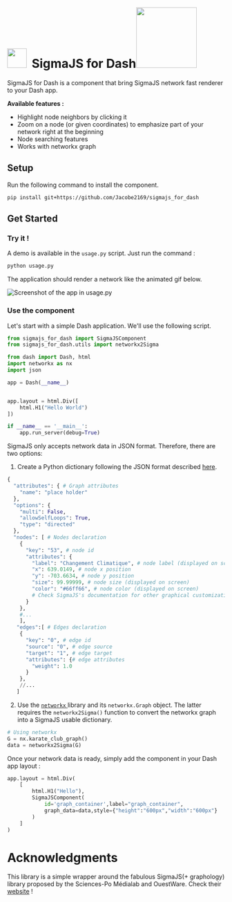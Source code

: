 
<h1 float="left">
<img src="documentation/logo-sigma-ruby.svg" style="width:45px;margin-right:5px" /> SigmaJS for Dash<img src="documentation/plotly_logo_dark.png" style="width:140px" /> 
  
</h1>


SigmaJS for Dash is a component that bring SigmaJS network fast renderer to your Dash app.


**Available features :**

 * Highlight node neighbors by clicking it
 * Zoom on a node (or given coordinates) to emphasize part of your network right at the beginning
 * Node searching features
 * Works with networkx graph

## Setup

Run the following command to install the component.

```shell
pip install git+https://github.com/Jacobe2169/sigmajs_for_dash
```

## Get Started

### Try it ! 
A demo is available in the `usage.py` script. Just run the command :

```python
python usage.py
```

The application should render a network like the animated gif below.

![Screenshot of the app in usage.py](documentation/animated_component.gif)

### Use the component

Let's start with a simple Dash application. We'll use the following script.

```python
from sigmajs_for_dash import SigmaJSComponent
from sigmajs_for_dash.utils import networkx2Sigma

from dash import Dash, html
import networkx as nx
import json

app = Dash(__name__)


app.layout = html.Div([
    html.H1("Hello World")
])

if __name__ == '__main__':
    app.run_server(debug=True)
```

SigmaJS only accepts network data in JSON format. Therefore, there are two options: 

 1. Create a Python dictionary following the JSON format described [here](https://graphology.github.io/serialization.html#format).

```python
{
  "attributes": { # Graph attributes
    "name": "place holder"
  },
  "options": {
    "multi": False,
    "allowSelfLoops": True,
    "type": "directed"
  },
  "nodes": [ # Nodes declaration
    {
      "key": "53", # node id
      "attributes": {
        "label": "Changement Climatique", # node label (displayed on screen)
        "x": 639.0149, # node x position
        "y": -703.6634, # node y position
        "size": 99.99999, # node size (displayed on screen)
        "color": "#66ff66", # node color (displayed on screen)
        # Check SigmaJS's documentation for other graphical customization options 
      }
    },
    #...
    ],
   "edges":[ # Edges declaration
    {
      "key": "0", # edge id
      "source": "0", # edge source
      "target": "1", # edge target
      "attributes": {# edge attributes
        "weight": 1.0
      }
    },
    //...
   ]
```

 2. Use the [`networkx` ](https://networkx.org/) library and its `networkx.Graph` object. The latter requires the `networkx2Sigma()` function to convert the networkx graph into a SigmaJS usable dictionary.

```python
# Using networkx 
G = nx.karate_club_graph()
data = networkx2Sigma(G)
```

Once your network data is ready, simply add the component in your Dash app layout :

```python
app.layout = html.Div(
    [
        html.H1("Hello"),
        SigmaJSComponent(
            id='graph_container',label="graph_container",
            graph_data=data,style={"height":"600px","width":"600px"}
        )
    ]
)
```

# Acknowledgments

This library is a simple wrapper around the fabulous SigmaJS(+ graphology) library proposed by the Sciences-Po Médialab and OuestWare. Check their [website](https://www.sigmajs.org/) ! 